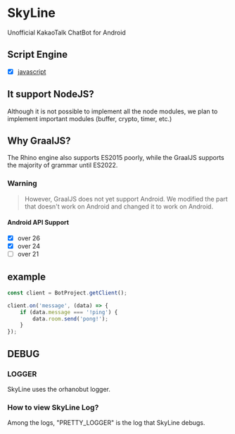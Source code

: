 # SkyLine

Unofficial KakaoTalk ChatBot for Android

## Script Engine

- [x] [javascript](https://github.com/oracle/graaljs)

## It support NodeJS?

Although it is not possible to implement all the node modules, we plan to implement important modules (buffer, crypto, timer, etc.)

## Why GraalJS?

The Rhino engine also supports ES2015 poorly, while the GraalJS supports the majority of grammar until ES2022.

### Warning

> However, GraalJS does not yet support Android.
> We modified the part that doesn't work on Android and changed it to work on Android.

#### Android API Support

- [x] over 26
- [x] over 24
- [ ] over 21
## example

```javascript
const client = BotProject.getClient();

client.on('message', (data) => {
    if (data.message === '!ping') {
        data.room.send('pong!');
    }
});
```

## DEBUG
### LOGGER

SkyLine uses the orhanobut logger.
### How to view SkyLine Log?
Among the logs, "PRETTY_LOGGER" is the log that SkyLine debugs.
